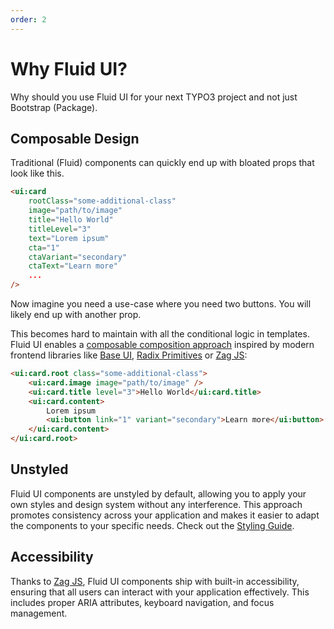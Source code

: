 ```yaml
---
order: 2
---
```


# Why Fluid UI?

Why should you use Fluid UI for your next TYPO3 project and not just Bootstrap (Package).

## Composable Design

Traditional (Fluid) components can quickly end up with bloated props that look like this.

```html
<ui:card
    rootClass="some-additional-class"
    image="path/to/image"
    title="Hello World"
    titleLevel="3"
    text="Lorem ipsum"
    cta="1"
    ctaVariant="secondary"
    ctaText="Learn more"
    ...
/>
```

Now imagine you need a use-case where you need two buttons. You will likely end up with another prop.

This becomes hard to maintain with all the conditional logic in templates. Fluid UI enables a [composable composition approach](https://medium.com/@guilherme.pomp/creating-react-components-with-the-composition-pattern-f59c895f27bc) inspired by modern frontend libraries like [Base UI](https://base-ui.com/), [Radix Primitives](https://www.radix-ui.com/primitives) or [Zag JS](https://zagjs.com/):

```html
<ui:card.root class="some-additional-class">
    <ui:card.image image="path/to/image" />
    <ui:card.title level="3">Hello World</ui:card.title>
    <ui:card.content>
        Lorem ipsum
        <ui:button link="1" variant="secondary">Learn more</ui:button>
    </ui:card.content>
</ui:card.root>
```

## Unstyled

Fluid UI components are unstyled by default, allowing you to apply your own styles and design system without any interference. This approach promotes consistency across your application and makes it easier to adapt the components to your specific needs. Check out the [Styling Guide](docs/styling).

## Accessibility

Thanks to [Zag JS](https://zagjs.com/), Fluid UI components ship with built-in accessibility, ensuring that all users can interact with your application effectively. This includes proper ARIA attributes, keyboard navigation, and focus management.
